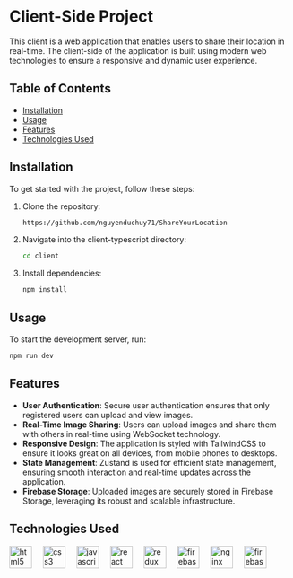 # Client-Side Project

This client is a web application that enables users to share their location in real-time. The client-side of the application is built using modern web technologies to ensure a responsive and dynamic user experience.

## Table of Contents

- [Installation](#installation)
- [Usage](#usage)
- [Features](#features)
- [Technologies Used](#technologies-used)

## Installation

To get started with the project, follow these steps:

1. Clone the repository:
    ```sh
    https://github.com/nguyenduchuy71/ShareYourLocation
    ```
2. Navigate into the client-typescript directory:
    ```sh
    cd client
    ```
3. Install dependencies:
    ```sh
    npm install
    ```

## Usage

To start the development server, run:
```sh
npm run dev
```

## Features

- **User Authentication**: Secure user authentication ensures that only registered users can upload and view images.
- **Real-Time Image Sharing**: Users can upload images and share them with others in real-time using WebSocket technology.
- **Responsive Design**: The application is styled with TailwindCSS to ensure it looks great on all devices, from mobile phones to desktops.
- **State Management**: Zustand is used for efficient state management, ensuring smooth interaction and real-time updates across the application.
- **Firebase Storage**: Uploaded images are securely stored in Firebase Storage, leveraging its robust and scalable infrastructure.


## Technologies Used

<div align="left">
    <img src="https://cdn.jsdelivr.net/gh/devicons/devicon/icons/html5/html5-original-wordmark.svg" height="40" alt="html5 logo" />
    <img width="12" />
    <img src="https://cdn.jsdelivr.net/gh/devicons/devicon/icons/css3/css3-original-wordmark.svg" height="40" alt="css3 logo" />
    <img width="12" />
    <img src="https://cdn.jsdelivr.net/gh/devicons/devicon/icons/typescript/typescript-original.svg" height="40" alt="javascript_badge logo"  />
    <img width="12" />
    <img src="https://cdn.jsdelivr.net/gh/devicons/devicon/icons/react/react-original-wordmark.svg" height="40" marginRight="10" alt="react logo" />
    <img width="12" />
    <img src="https://cdn.jsdelivr.net/gh/devicons/devicon/icons/redux/redux-original.svg" height="40" marginRight="10" alt="redux logo" />
    <img width="12" />
    <img src="https://cdn.jsdelivr.net/gh/devicons/devicon/icons/firebase/firebase-original-wordmark.svg" height="40" alt="firebase logo" />
    <img width="12" />
    <img src="https://cdn.jsdelivr.net/gh/devicons/devicon/icons/nginx/nginx-original.svg" height="40" alt="nginx logo" />
    <img width="12" />
    <img src="https://cdn.jsdelivr.net/gh/devicons/devicon/icons/tailwindcss/tailwindcss-original-wordmark.svg" height="40" alt="firebase logo" />
</div>
